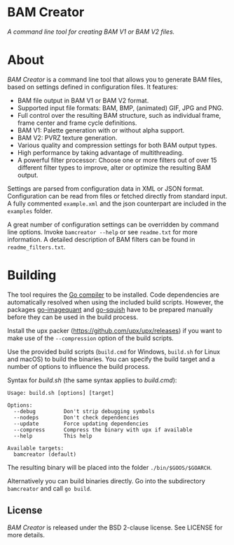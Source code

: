 # BAM Creator
*A command line tool for creating BAM V1 or BAM V2 files.*

# About

*BAM Creator* is a command line tool that allows you to generate BAM files, based on settings defined in configuration files. It features:
- BAM file output in BAM V1 or BAM V2 format.
- Supported input file formats: BAM, BMP, (animated) GIF, JPG and PNG.
- Full control over the resulting BAM structure, such as individual frame, frame center and frame cycle definitions.
- BAM V1: Palette generation with or without alpha support.
- BAM V2: PVRZ texture generation.
- Various quality and compression settings for both BAM output types.
- High performance by taking advantage of multithreading.
- A powerful filter processor: Choose one or more filters out of over 15 different filter types to improve, alter or optimize the resulting BAM output.

Settings are parsed from configuration data in XML or JSON format. Configuration can be read from files or fetched directly from standard input. A fully commented `example.xml` and the json counterpart are included in the `examples` folder.

A great number of configuration settings can be overridden by command line options. Invoke `bamcreator --help` or see `readme.txt` for more information. A detailed description of BAM filters can be found in `readme_filters.txt`.

# Building

The tool requires the [Go compiler](https://golang.org/) to be installed. Code dependencies are automatically resolved when using the included build scripts. However, the packages [go-imagequant](https://github.com/InfinityTools/go-imagequant) and [go-squish](https://github.com/InfinityTools/go-squish) have to be prepared manually before they can be used in the build process.

Install the upx packer (https://github.com/upx/upx/releases) if you want to make use of the `--compression` option of the build scripts.

Use the provided build scripts (`build.cmd` for Windows, `build.sh` for Linux and macOS) to build the binaries. You can specify the build target and a number of options to influence the build process.

Syntax for *build.sh* (the same syntax applies to *build.cmd*):
```
Usage: build.sh [options] [target]

Options:
  --debug         Don't strip debugging symbols
  --nodeps        Don't check dependencies
  --update        Force updating dependencies
  --compress      Compress the binary with upx if available
  --help          This help

Available targets:
  bamcreator (default)
```
The resulting binary will be placed into the folder `./bin/$GOOS/$GOARCH`.

Alternatively you can build binaries directly. Go into the subdirectory `bamcreator` and call `go build`.

## License

*BAM Creator* is released under the BSD 2-clause license. See LICENSE for more details.
